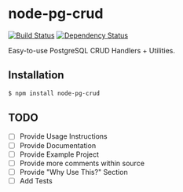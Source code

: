 # node-pg-crud

[![Build Status](https://travis-ci.com/howard-e/node-pg-crud.svg?branch=main)](https://travis-ci.com/howard-e/node-pg-crud)
[![Dependency Status](https://david-dm.org/howard-e/node-pg-crud.svg?branch=main)](https://david-dm.org/howard-e/node-pg-crud?branch=main)

Easy-to-use PostgreSQL CRUD Handlers + Utilities.

## Installation

```bash
$ npm install node-pg-crud
```

## TODO

- [ ] Provide Usage Instructions
- [ ] Provide Documentation
- [ ] Provide Example Project
- [ ] Provide more comments within source
- [ ] Provide "Why Use This?" Section
- [ ] Add Tests
